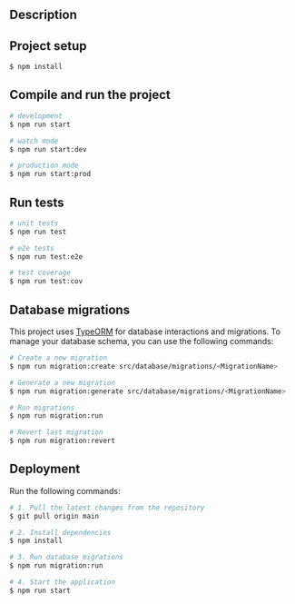 <p align="center">
  
</p>

## Description

## Project setup

```bash
$ npm install
```

## Compile and run the project

```bash
# development
$ npm run start

# watch mode
$ npm run start:dev

# production mode
$ npm run start:prod
```

## Run tests

```bash
# unit tests
$ npm run test

# e2e tests
$ npm run test:e2e

# test coverage
$ npm run test:cov
```

## Database migrations

This project uses [TypeORM](https://typeorm.io/) for database interactions and migrations. To manage your database schema, you can use the following commands:

```bash
# Create a new migration
$ npm run migration:create src/database/migrations/<MigrationName>

# Generate a new migration
$ npm run migration:generate src/database/migrations/<MigrationName>

# Run migrations
$ npm run migration:run

# Revert last migration
$ npm run migration:revert
```

## Deployment

Run the following commands:

```bash
# 1. Pull the latest changes from the repository
$ git pull origin main

# 2. Install dependencies
$ npm install

# 3. Run database migrations
$ npm run migration:run

# 4. Start the application
$ npm run start
```
